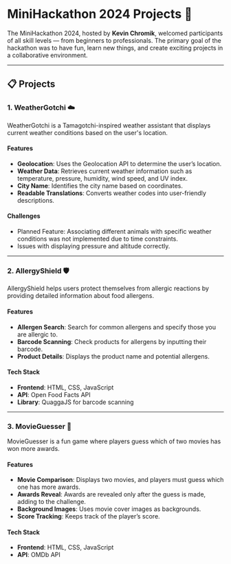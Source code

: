 # MiniHackathon 2024 Projects 🚀  

The MiniHackathon 2024, hosted by **Kevin Chromik**, welcomed participants of all skill levels — from beginners to professionals. The primary goal of the hackathon was to have fun, learn new things, and create exciting projects in a collaborative environment.  

---

## 📋 Projects  

### 1. **WeatherGotchi** ☁️  
WeatherGotchi is a Tamagotchi-inspired weather assistant that displays current weather conditions based on the user's location.  

#### Features  
- **Geolocation**: Uses the Geolocation API to determine the user’s location.  
- **Weather Data**: Retrieves current weather information such as temperature, pressure, humidity, wind speed, and UV index.  
- **City Name**: Identifies the city name based on coordinates.  
- **Readable Translations**: Converts weather codes into user-friendly descriptions.  

#### Challenges  
- Planned Feature: Associating different animals with specific weather conditions was not implemented due to time constraints.  
- Issues with displaying pressure and altitude correctly.  

---

### 2. **AllergyShield** 🛡️  
AllergyShield helps users protect themselves from allergic reactions by providing detailed information about food allergens.  

#### Features  
- **Allergen Search**: Search for common allergens and specify those you are allergic to.  
- **Barcode Scanning**: Check products for allergens by inputting their barcode.  
- **Product Details**: Displays the product name and potential allergens.  

#### Tech Stack  
- **Frontend**: HTML, CSS, JavaScript  
- **API**: Open Food Facts API  
- **Library**: QuaggaJS for barcode scanning  

---

### 3. **MovieGuesser** 🎥  
MovieGuesser is a fun game where players guess which of two movies has won more awards.  

#### Features  
- **Movie Comparison**: Displays two movies, and players must guess which one has more awards.  
- **Awards Reveal**: Awards are revealed only after the guess is made, adding to the challenge.  
- **Background Images**: Uses movie cover images as backgrounds.  
- **Score Tracking**: Keeps track of the player’s score.  

#### Tech Stack  
- **Frontend**: HTML, CSS, JavaScript  
- **API**: OMDb API  
